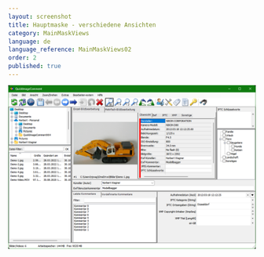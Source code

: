 ```yaml
---
layout: screenshot
title: Hauptmaske - verschiedene Ansichten
category: MainMaskViews
language: de
language_reference: MainMaskViews02
order: 2
published: true
---
```

<img src="https://raw.githubusercontent.com/QuickImageComment/QuickImageComment/main/UserManual/images/Deutsch-prg/FormQuickImageComment-03.png">
